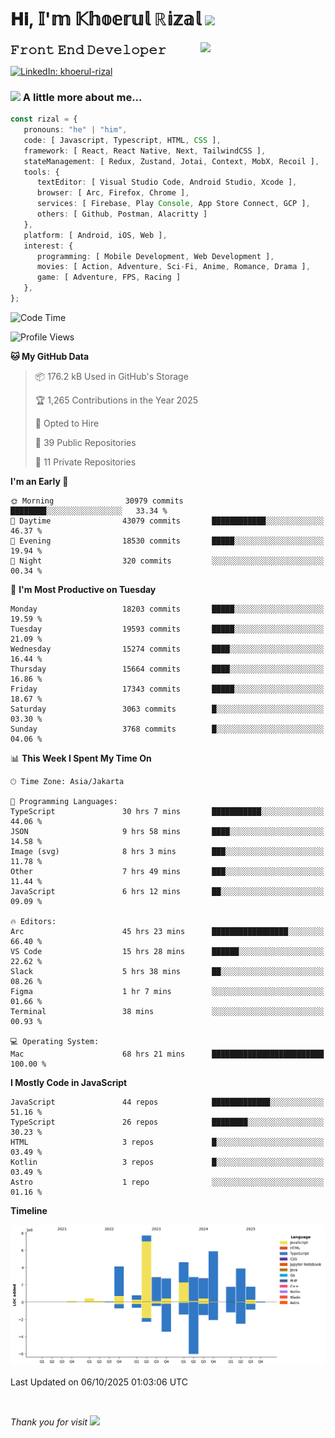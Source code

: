 <h1> 𝐇𝐢, 𝕀'𝕞 𝕂𝕙𝕠𝕖𝕣𝕦𝕝 ℝ𝕚𝕫𝕒𝕝 <img src="https://media.giphy.com/media/mGcNjsfWAjY5AEZNw6/giphy.gif" width="50"></h1>
<img align='right' src="https://media.giphy.com/media/v1.Y2lkPTc5MGI3NjExOWI2ajR2NGJubzBsZHFuaHMwajRrcDNsNXJwOG8yb3F0NjhkNXF4OSZlcD12MV9pbnRlcm5hbF9naWZfYnlfaWQmY3Q9cw/fkZukR450RQ1qnGaq9/giphy.gif" width="200">
<strong style="font-size:20px;">𝙵𝚛𝚘𝚗𝚝 𝙴𝚗𝚍 𝙳𝚎𝚟𝚎𝚕𝚘𝚙𝚎𝚛</strong>
</p></em>

[![LinkedIn: khoerul-rizal](https://img.shields.io/badge/khoerul--rizal-blue?style=flat-square&logo=Linkedin&logoColor=white&link=https://www.linkedin.com/in/khoerul-rizal/)](https://www.linkedin.com/in/khoerul-rizal/)

### <img src="https://media.giphy.com/media/VgCDAzcKvsR6OM0uWg/giphy.gif" width="50"> A little more about me...

```typescript
const rizal = {
   pronouns: "he" | "him",
   code: [ Javascript, Typescript, HTML, CSS ],
   framework: [ React, React Native, Next, TailwindCSS ],
   stateManagement: [ Redux, Zustand, Jotai, Context, MobX, Recoil ],
   tools: {
      textEditor: [ Visual Studio Code, Android Studio, Xcode ],
      browser: [ Arc, Firefox, Chrome ],
      services: [ Firebase, Play Console, App Store Connect, GCP ],
      others: [ Github, Postman, Alacritty ]
   },
   platform: [ Android, iOS, Web ],
   interest: {
      programming: [ Mobile Development, Web Development ],
      movies: [ Action, Adventure, Sci-Fi, Anime, Romance, Drama ],
      game: [ Adventure, FPS, Racing ]
   },
};
```

<!--START_SECTION:waka-->
![Code Time](http://img.shields.io/badge/Code%20Time-4%2C139%20hrs%2030%20mins-blue)

![Profile Views](http://img.shields.io/badge/Profile%20Views-0-blue)

**🐱 My GitHub Data** 

> 📦 176.2 kB Used in GitHub's Storage 
 > 
> 🏆 1,265 Contributions in the Year 2025
 > 
> 💼 Opted to Hire
 > 
> 📜 39 Public Repositories 
 > 
> 🔑 11 Private Repositories 
 > 
**I'm an Early 🐤** 

```text
🌞 Morning                30979 commits       ████████░░░░░░░░░░░░░░░░░   33.34 % 
🌆 Daytime                43079 commits       ████████████░░░░░░░░░░░░░   46.37 % 
🌃 Evening                18530 commits       █████░░░░░░░░░░░░░░░░░░░░   19.94 % 
🌙 Night                  320 commits         ░░░░░░░░░░░░░░░░░░░░░░░░░   00.34 % 
```
📅 **I'm Most Productive on Tuesday** 

```text
Monday                   18203 commits       █████░░░░░░░░░░░░░░░░░░░░   19.59 % 
Tuesday                  19593 commits       █████░░░░░░░░░░░░░░░░░░░░   21.09 % 
Wednesday                15274 commits       ████░░░░░░░░░░░░░░░░░░░░░   16.44 % 
Thursday                 15664 commits       ████░░░░░░░░░░░░░░░░░░░░░   16.86 % 
Friday                   17343 commits       █████░░░░░░░░░░░░░░░░░░░░   18.67 % 
Saturday                 3063 commits        █░░░░░░░░░░░░░░░░░░░░░░░░   03.30 % 
Sunday                   3768 commits        █░░░░░░░░░░░░░░░░░░░░░░░░   04.06 % 
```


📊 **This Week I Spent My Time On** 

```text
🕑︎ Time Zone: Asia/Jakarta

💬 Programming Languages: 
TypeScript               30 hrs 7 mins       ███████████░░░░░░░░░░░░░░   44.06 % 
JSON                     9 hrs 58 mins       ████░░░░░░░░░░░░░░░░░░░░░   14.58 % 
Image (svg)              8 hrs 3 mins        ███░░░░░░░░░░░░░░░░░░░░░░   11.78 % 
Other                    7 hrs 49 mins       ███░░░░░░░░░░░░░░░░░░░░░░   11.44 % 
JavaScript               6 hrs 12 mins       ██░░░░░░░░░░░░░░░░░░░░░░░   09.09 % 

🔥 Editors: 
Arc                      45 hrs 23 mins      █████████████████░░░░░░░░   66.40 % 
VS Code                  15 hrs 28 mins      ██████░░░░░░░░░░░░░░░░░░░   22.62 % 
Slack                    5 hrs 38 mins       ██░░░░░░░░░░░░░░░░░░░░░░░   08.26 % 
Figma                    1 hr 7 mins         ░░░░░░░░░░░░░░░░░░░░░░░░░   01.66 % 
Terminal                 38 mins             ░░░░░░░░░░░░░░░░░░░░░░░░░   00.93 % 

💻 Operating System: 
Mac                      68 hrs 21 mins      █████████████████████████   100.00 % 
```

**I Mostly Code in JavaScript** 

```text
JavaScript               44 repos            █████████████░░░░░░░░░░░░   51.16 % 
TypeScript               26 repos            ████████░░░░░░░░░░░░░░░░░   30.23 % 
HTML                     3 repos             █░░░░░░░░░░░░░░░░░░░░░░░░   03.49 % 
Kotlin                   3 repos             █░░░░░░░░░░░░░░░░░░░░░░░░   03.49 % 
Astro                    1 repo              ░░░░░░░░░░░░░░░░░░░░░░░░░   01.16 % 
```



**Timeline**

![Lines of Code chart](https://raw.githubusercontent.com/khoerulrizal/khoerulrizal/main/assets/bar_graph.png)


 Last Updated on 06/10/2025 01:03:06 UTC
<!--END_SECTION:waka-->
</details>
<br/>

<em>Thank you for visit</em> <img src="https://media.giphy.com/media/v1.Y2lkPTc5MGI3NjExcHdvNm1qZWtjaGw0ZjdwM3Z3NnY2dHlueTVuODBta2FiY20wM2YybSZlcD12MV9pbnRlcm5hbF9naWZfYnlfaWQmY3Q9cw/tV25tpdKqdFa9x81k2/giphy.gif" width="40">
